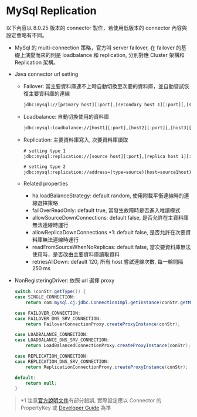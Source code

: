 # MySql Replication

以下內容以 8.0.25 版本的 connector 製作，若使用低版本的 connector 內容與設定會略有不同。

- MySql 的 multi-connection 策略，官方叫 server failover, 在 failover 的基礎上演變而來的則是 loadbalance 和 replication, 分別對應 Cluster 架構和 Replication 架構。

- Java connector url setting
    - Failover: 當主要資料庫連不上時自動切換至次要的資料庫，並自動嘗試恢復主要資料庫的連線

        ```txt
        jdbc:mysql://[primary host][:port],[secondary host 1][:port][,[secondary host 2][:port]]...[/[database]][?propertyName1=propertyValue1[&propertyName2=propertyValue2]...]
        ```

    - Loadbalance: 自動切換使用的資料庫

        ```txt
        jdbc:mysql:loadbalance://[host1][:port],[host2][:port][,[host3][:port]]...[/[database]][?propertyName1=propertyValue1[&propertyName2=propertyValue2]...]
        ```

    - Replication: 主要資料庫寫入, 次要資料庫讀取

        ```txt
        # setting type 1
        jdbc:mysql:replication://[source host][:port],[replica host 1][:port][,[replica host 2][:port]]...[/[database]][?propertyName1=propertyValue1[&propertyName2=propertyValue2]...]
        ```

        ```txt
        # setting type 2
        jdbc:mysql:replication://address=(type=source)(host=source1host),address=(type=source)(host=source2host),address=(type=replica)(host=replica1host)/database
        ```

    - Related properties
        - ha.loadBalanceStrategy: default random, 使用附載平衡連線時的連線選擇策略
        - failOverReadOnly: default true, 當發生故障時是否進入唯讀模式
        - allowSourceDownConnections: default false, 是否允許在主資料庫無法連線時運行
        - allowReplicaDownConnections *1: default false, 是否允許在次要資料庫無法連線時運行
        - readFromSourceWhenNoReplicas: default false, 當次要資料庫無法使用時，是否改由主要資料庫讀取資料
        - retriesAllDown: default 120, 所有 host 嘗試連線次數, 每一輪間隔 250 ms

- NonRegisteringDriver: 依照 url 選擇 proxy

    ```java
    switch (conStr.getType()) {
    case SINGLE_CONNECTION:
        return com.mysql.cj.jdbc.ConnectionImpl.getInstance(conStr.getMainHost());

    case FAILOVER_CONNECTION:
    case FAILOVER_DNS_SRV_CONNECTION:
        return FailoverConnectionProxy.createProxyInstance(conStr);

    case LOADBALANCE_CONNECTION:
    case LOADBALANCE_DNS_SRV_CONNECTION:
        return LoadBalancedConnectionProxy.createProxyInstance(conStr);

    case REPLICATION_CONNECTION:
    case REPLICATION_DNS_SRV_CONNECTION:
        return ReplicationConnectionProxy.createProxyInstance(conStr);

    default:
        return null;
    }
    ```


> *1 注意[官方說明文件](https://dev.mysql.com/doc/connector-j/8.0/en/connector-j-source-replica-replication-connection.html)有部分錯誤, 實際設定應以 Connector 的 PropertyKey 或 [Developer Guide](https://dev.mysql.com/doc/connector-j/8.0/en/connector-j-reference-configuration-properties.html) 為準